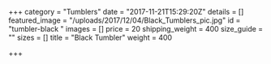 +++
category = "Tumblers"
date = "2017-11-21T15:29:20Z"
details = []
featured_image = "/uploads/2017/12/04/Black_Tumblers_pic.jpg"
id = "tumbler-black "
images = []
price = 20
shipping_weight = 400
size_guide = ""
sizes = []
title = "Black Tumbler"
weight = 400

+++
